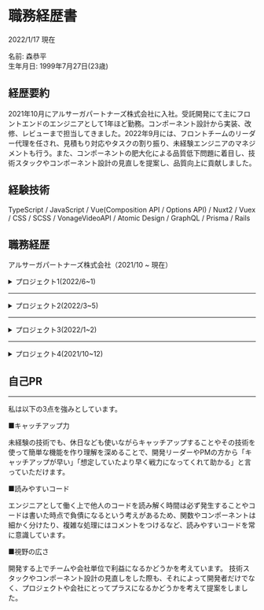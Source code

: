 # 職務経歴書

2022/1/17 現在  

名前: 森恭平  
生年月日: 1999年7月27日(23歳)


## 経歴要約

2021年10月にアルサーガパートナーズ株式会社に入社。受託開発にて主にフロントエンドのエンジニアとして1年ほど勤務。コンポーネント設計から実装、改修、レビューまで担当してきました。2022年9月には、フロントチームのリーダー代理を任され、見積もり対応やタスクの割り振り、未経験エンジニアのマネジメントも行う。また、コンポーネントの肥大化による品質低下問題に着目し、技術スタックやコンポーネント設計の見直しを提案し、品質向上に貢献しました。

## 経験技術

TypeScript / JavaScript / Vue(Composition API / Options API) / Nuxt2 / Vuex / CSS / SCSS / VonageVideoAPI / Atomic Design / GraphQL / Prisma / Rails 

## 職務経歴

アルサーガパートナーズ株式会社（2021/10 ~ 現在）


<details>
<summary>プロジェクト1(2022/6~1)</summary>

#### 概要
オンラインセミナー開催プラットフォームの分析機能の開発

#### メンバー
- PM: 1人
- フロント：2 ~ 4人
- サーバー：3 ~ 4人
- QA：1人

#### 担当
フロントチームのリーダー代理（途中から）、コンポーネント設計、ディレクトリ構成、技術スタックの見直し、フロントエンドの機能実装、改修作業、リファクタ、レビュー対応、見積もり対応、チケット振り分け、API実装少し

#### 技術
TypeScript, Vue2(Composition API), SCSS, Atomic Design, Rails, RSpec

<details>
<summary>職務詳細</summary>

#### 課題・問題点
- コンポーネントの肥大化による、コードの可読性、保守性、再利用性の低下。それによるバグの発生。
- 今後の保守運用フェーズを考えると、コンポーネント設計や技術スタックを見直す必要があった。

#### 原因
- 適切なコンポーネントの分割ができておらず、同じようなUIのコンポーネントを作ってしまっていること（コンポーネント分割は個人任せ）
- ロジックをほとんどVueファイル内に書いてしまっていること
- リアクティブなデータやVueのライフサイクルフックなどを切り出せないこと

#### 対応
アプローチとして、技術スタックをJavascript, Vue(Options API)という構成からTypeScrpitとCompositioAPIという構成に変更。
コンポーネント設計やディレクトリ構成はアトミックデザインをベースとしたものに変更することにした。

> CompositioAPIを導入することで、リアクティブなデータやそのデータが絡むロジック、ライフサイクルフックまで外部ファイルに切り出すことができるようになるので、コンポーネント内のコード量の削減、関心ごと単位でデータやロジックを切り出せるといったメリットがあるため、コードの可読性やコンポーネントの再利用性や保守性が高くなると思い選定し提案しました。

> TypeScrpitについては、型推論やエディタ補完による開発速度の向上や早期のコンパイルエラーの発見、jsDocと組み合わせることでコード自体をドキュメントがわりにできるメリットがあり、
開発者がTypeScriptの経験者であることも加味して提案しました。

> アトミックデザインベースのコンポーネント設計やディレクトリ構成にしたのも、社内での採用事例が多いことに加え、コンポーネントの分け方に一貫性を持たせることや責務や役割をしっかりわけることで、コンポーネントの再利用性と保守性を上げるために提案しました。

スケジュールとの兼ね合いもあるため、新規で作成する画面や機能に関しては上記の構成にし、既存部分の特に肥大化している部分から随時リプレイスしていく方針とした。

上記対応により、肥大化コンポーネントの解消、コードの可読性や開発効率の向上、コンポーネントの責務を分けたことによる再利用性、保守性の向上に繋がり、
QAエンジニアが算出していた品質数値を、60から80以上まで上げることに成功した。


#### その他工夫した点・取り組み
- vueファイルにおいて、computedを使わずtemplateにmethodを使っている部分やリアクティブなデータの余計な更新など、無駄なレンダリングやスタイルガイドに沿っていない部分のリファクタ対応をした。

- コードレビューでは、なるべく柔らかい言い回しを使い、感嘆符や絵文字などを少し使うことや、指摘した点についての記事や公式ドキュメントのURLも添付するなど、徹底的に相手のことを考えたレビューを心がけていた。

- 見積もり対応では、UI、機能、繋ぎ込み、レビュー、の細かく分けてすることで、より正確な見積もりができるように努めた。

- 初期描画時に複数のAPIを叩く場面が多く、それにより表示が遅かったり、ラグが生じることが多かったため、Promise.allで処理をまとめることや、初期描画ではすぐに必要ないAPIのタイミングをずらしたりすることで、初期描画の遅さを緩和。

- API取得時にラグがある場合のローディングUIの導入、検索時の検索ボタンやページネーションボタンの制御などの指摘されていない部分のUX改善も積極的に行なった。

</details>

</details>

---

<details>
<summary>プロジェクト2(2022/3~5)</summary>

#### 概要
オンラインセミナー開催プラットフォームのリアルタイム配信機能のフロントエンド開発

#### メンバー
- PM: 1人
- フロント：3人
- サーバー：2人
- QA：1人

#### 担当
フロント実装全般、レビュー

#### 技術
JavaScript, Vue2(Options API), SCSS, VonageVideoAPI

#### 主に実装した機能
- 画面共有機能
- デバイス選択機能
- 画面録画機能
- 視聴者強制退出・強制ミュート機能
- 入室許可機能
- 入室・退出機能
- 配信開始終了機能
- 視聴ログ取得機能
- スピーカー・マイクテスト機能
- チャット画面UI

<details>
<summary>取り組み・工夫した点</summary>

VonageVideoAPIというWebRTC技術を使ったAPIを使い、リアルタイムでセミナー配信をする機能のフロント側の実装を担当しました。

- リアルタイム配信のAPIを使うのが初めてであったのと、今回の開発の肝となる部分であったため、休日も使いながら、自分でAPIを使っていくつか簡単な機能を作ってみることで理解を深めていった。また、そのサンプルコードをメンバーに共有して、フロントチーム内でVonageVideoAPIへの理解を少しでも深めるよう努めた。

- 実装する中で使い勝手が悪いような部分に関しては、積極的に開発リーダーやPMに別案を提案し、少しでもサービスが良くなるよう努めた。例えば、チャットを表示する部分において、無限スクロールとローディングUIをいれる提案や個別質問という機能のホスト側の既読判定の別案などを提案した。

- 未経験のエンジニアの方がいたので、出社しているときは直接会話をしたり、リモートのときはハドルを利用してコミュニケーションを積極的にとった。slackなどのテキストコミュニケーションの際は言い方をやわらかくしたり、感嘆符や絵文字を使うことで、後輩エンジニアの方が質問しやすい空気作りを心がけた。また、誤りやすいコーディングのルールをまとめたり、コードレビューの際も答えをそのまま教えるのではなく、参考記事を載せたりして自分でどのように修正すればいいのかを考えてもらうようにした。

- JavaScriptを使っていることやVonageVIdeoAPIとの繋ぎ込みなどがたくさんあり、初見だとコードが読みづらくなっていたため、jsDocを使うことでコードにドキュメントの側面を持たせるよう工夫をした。

</details>

</details>

---

<details>
<summary>プロジェクト3(2022/1~2)</summary>

#### 概要
オンラインイベント配信サービスのAPI開発

#### メンバー
- PM: 1人
- サーバー：2人

#### 担当
API開実装、改修、GraphQLスキーマ定義

#### 技術
TypeScript, Express, GraphQL, Apollo Server, Prisma

#### 実装した機能
- チケット検索機能
- チケット返金機能
- 手動発券したチケット一覧取得
- 購入通知メール文を動的に変える機能
- 明細メール文作成のバリデーション
- 初期パスワード設定
- アカウントとステージ紐付け機能
など

<details>
<summary>取り組み・工夫した点</summary>

- GraphQLやPrismaなど初めての技術が多かったため、休日も使い公式のチュートリアルやハンズオン教材などで積極的にキャッチアップを行った。

- 複数のイベント主催者の物販が同時に購入された場合の金額分配処理が必要になり、その際お金の流れを意識した改修作業を行なったこと。
元々のお金の流れとして、購入者からstripeを通して運営者側にお金が送金され、その子アカウントであるイベント主催者に送金される流れ。
この修正において、既存のstripeの分配機能を使用すると、購入者からstripeを通してイベント主催者へ直接金額の送金が行われ、お金の流れが変わってしまうため、stripe（決済処理API）手数料、プラットフォーム（開発しているサービス）手数料、イベント主催者への売り上げ金額、トランザクションなどを考慮した分配処理を作ることで対応した。

- また社内でもあまり知見のない技術スタックであると同時に、先方の予算都合で開発がストップすることがあり、人員の入れ替わりがこれからも多くなると予想し、後任の方用に自分がキャッチアップする際に参考になった教材や記事、環境構築で詰まった点、Stripe決済をローカルでテストする手順などをまとめた。
自分が案件から抜けたあと、後任で入った方からキャッチアップの時間が短縮できて助かったと言ってもらえた。

</details>

</details>

---

<details>
<summary>プロジェクト4(2021/10~12)</summary>

#### 概要
医療支援連携サービスのフロントエンドの改修、バグ修正

#### メンバー
- PM: 1人
- フロント：2 ~ 3人
- サーバー：4 ~ 2人
- インフラ：1人
- アプリ：2人
- QA：2人

#### 担当
フロントの改修作業、APIとの繋ぎ込み、バグ修正

#### 技術
TypeScript, Vue3(Composition API), TailwindCSS

<details>
<summary>取り組み</summary>
エンジニアとして入社して初めての案件で、TypeScript, Composition API, TailwindCSSなど初めての技術ばかりだったので、休日も使い既存コードや公式ドキュメントを参考に積極的にキャッチアップを行った。

それでもわからない部分のコードに関してはわからないままにせず積極的に質問するようにしていた。

ただ先輩エンジニアの時間を奪う行為でもあるので、質問する際には自分はこういう認識なのですがあってますでしょうか？のように、自分の現在の認識や理解度を述べて、なるべく答えやすいような質問の仕方を心がけていた。

後半の方では、仕様漏れによるバグや実装後の要望が多かったため、QAエンジニアと積極的にコミュニケーションを取りながら、PMへの仕様の確認や機能改修の提案をし、品質向上に務めた。

例えば、カレンダーでの検索機能において、カレンダーの月を変更するとそのタイミングで毎回検索処理が走ってしまっていたので、検索処理を発火するイベントを`@input`イベントを`@change`イベントに置き換えることで、日時の変更が完了しフォーカスが外れた時のみ検索処理が走るようにし、UXを改善をした。

上記の姿勢やキャッチアップの早さを評価いただき、リリース前の2週間ほどの間、1人でフロント側の改修作業、バグ修正を任せて頂き、無事納期に間に合った。

</details>

</details>

## 自己PR
---
私は以下の3点を強みとしています。

■キャッチアップ力

未経験の技術でも、休日なども使いながらキャッチアップすることやその技術を使って簡単な機能を作り理解を深めることで、開発リーダーやPMの方から「キャッチアップが早い」「想定していたより早く戦力になってくれて助かる」と言っていただけます。

■読みやすいコード

エンジニアとして働く上で他人のコードを読み解く時間は必ず発生することやコードは書いた時点で負債になるという考えがあるため、関数やコンポーネントは細かく分けたり、複雑な処理にはコメントをつけるなど、読みやすいコードを常に意識しています。

■視野の広さ

開発する上でチームや会社単位で利益になるかどうかを考えています。
技術スタックやコンポーネント設計の見直しをした際も、それによって開発者だけでなく、プロジェクトや会社にとってプラスになるかどうかを考えて提案をしました。


